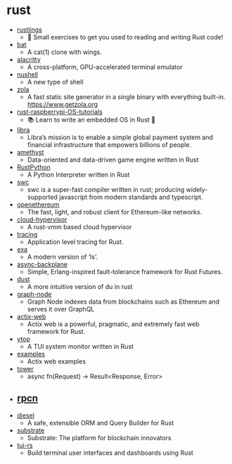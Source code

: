 # rust
- [rustlings](https://github.com/rust-lang/rustlings)
  - 🦀 Small exercises to get you used to reading and writing Rust code!
- [bat](https://github.com/sharkdp/bat)
  - A cat(1) clone with wings.
- [alacritty](https://github.com/alacritty/alacritty)
  - A cross-platform, GPU-accelerated terminal emulator
- [nushell](https://github.com/nushell/nushell)
  - A new type of shell
- [zola](https://github.com/getzola/zola)
  - A fast static site generator in a single binary with everything built-in. https://www.getzola.org
- [rust-raspberrypi-OS-tutorials](https://github.com/rust-embedded/rust-raspberrypi-OS-tutorials)
  - 📚 Learn to write an embedded OS in Rust 🦀
- [libra](https://github.com/libra/libra)
  - Libra’s mission is to enable a simple global payment system and financial infrastructure that empowers billions of people.
- [amethyst](https://github.com/amethyst/amethyst)
  - Data-oriented and data-driven game engine written in Rust
- [RustPython](https://github.com/RustPython/RustPython)
  - A Python Interpreter written in Rust
- [swc](https://github.com/swc-project/swc)
  - swc is a super-fast compiler written in rust; producing widely-supported javascript from modern standards and typescript.
- [openethereum](https://github.com/openethereum/openethereum)
  - The fast, light, and robust client for Ethereum-like networks.
- [cloud-hypervisor](https://github.com/cloud-hypervisor/cloud-hypervisor)
  - A rust-vmm based cloud hypervisor
- [tracing](https://github.com/tokio-rs/tracing)
  - Application level tracing for Rust.
- [exa](https://github.com/ogham/exa)
  - A modern version of ‘ls’.
- [async-backplane](https://github.com/irrustible/async-backplane)
  - Simple, Erlang-inspired fault-tolerance framework for Rust Futures.
- [dust](https://github.com/bootandy/dust)
  - A more intuitive version of du in rust
- [graph-node](https://github.com/graphprotocol/graph-node)
  - Graph Node indexes data from blockchains such as Ethereum and serves it over GraphQL
- [actix-web](https://github.com/actix/actix-web)
  - Actix web is a powerful, pragmatic, and extremely fast web framework for Rust.
- [ytop](https://github.com/cjbassi/ytop)
  - A TUI system monitor written in Rust
- [examples](https://github.com/actix/examples)
  - Actix web examples
- [tower](https://github.com/tower-rs/tower)
  - async fn(Request) -> Result<Response, Error>
- [rpcn](https://github.com/RipleyTom/rpcn)
  - 
- [diesel](https://github.com/diesel-rs/diesel)
  - A safe, extensible ORM and Query Builder for Rust
- [substrate](https://github.com/paritytech/substrate)
  - Substrate: The platform for blockchain innovators
- [tui-rs](https://github.com/fdehau/tui-rs)
  - Build terminal user interfaces and dashboards using Rust

